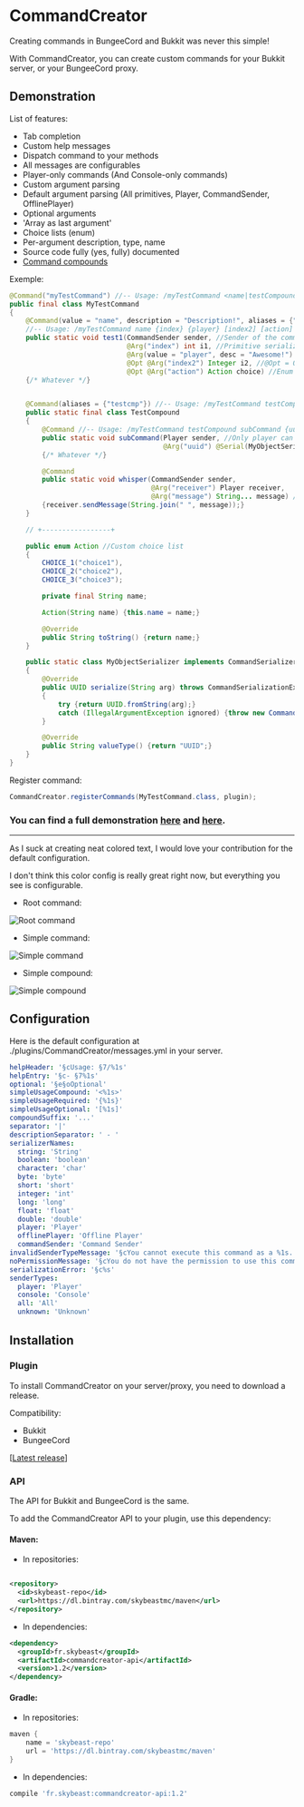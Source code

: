 # CommandCreator
Creating commands in BungeeCord and Bukkit was never this simple!

With CommandCreator, you can create custom commands for your Bukkit server, or your BungeeCord proxy.

## Demonstration

List of features:
- Tab completion
- Custom help messages
- Dispatch command to your methods
- All messages are configurables
- Player-only commands (And Console-only commands)
- Custom argument parsing
- Default argument parsing (All primitives, Player, CommandSender, OfflinePlayer)
- Optional arguments
- 'Array as last argument'
- Choice lists (enum)
- Per-argument description, type, name
- Source code fully (yes, fully) documented
- [Command compounds](../src/main/java/fr/skybeast/commandcreator/testplugin/bukkit/Demo2.java)

[Demo1]: ../master/BukkitTestPlugin/src/main/java/fr/skybeast/commandcreator/testplugin/bukkit/Demo1.java
[Demo2]: ../master/BukkitTestPlugin/src/main/java/fr/skybeast/commandcreator/testplugin/bukkit/Demo2.java

Exemple:
```java
@Command("myTestCommand") //-- Usage: /myTestCommand <name|testCompound> ...
public final class MyTestCommand
{
	@Command(value = "name", description = "Description!", aliases = {"tp"})
	//-- Usage: /myTestCommand name {index} {player} [index2] [action]
	public static void test1(CommandSender sender, //Sender of the command
	                         @Arg("index") int i1, //Primitive serialization
	                         @Arg(value = "player", desc = "Awesome!") Player player, //Default serialization
	                         @Opt @Arg("index2") Integer i2, //@Opt = Optional
	                         @Opt @Arg("action") Action choice) //Enum choice list
	{/* Whatever */}


	@Command(aliases = {"testcmp"}) //-- Usage: /myTestCommand testCompound <subCommand|whisper> ...
	public static final class TestCompound
	{
		@Command //-- Usage: /myTestCommand testCompound subCommand {uuid}
		public static void subCommand(Player sender, //Only player can send messages
		                              @Arg("uuid") @Serial(MyObjectSerializer.class) UUID uuid) //Custom serialization
		{/* Whatever */}

		@Command
		public static void whisper(CommandSender sender,
		                           @Arg("receiver") Player receiver,
		                           @Arg("message") String... message) //Array as last argument
		{receiver.sendMessage(String.join(" ", message));}
	}

	// +-----------------+

	public enum Action //Custom choice list
	{
		CHOICE_1("choice1"),
		CHOICE_2("choice2"),
		CHOICE_3("choice3");

		private final String name;

		Action(String name) {this.name = name;}

		@Override
		public String toString() {return name;}
	}

	public static class MyObjectSerializer implements CommandSerializer<UUID> //Custom serializer
	{
		@Override
		public UUID serialize(String arg) throws CommandSerializationException
		{
			try {return UUID.fromString(arg);}
			catch (IllegalArgumentException ignored) {throw new CommandSerializationException("Invalid UUID");}
		}

		@Override
		public String valueType() {return "UUID";}
	}
}
```

Register command:
```java
CommandCreator.registerCommands(MyTestCommand.class, plugin);
```

### You can find a full demonstration [here][Demo1] and [here][Demo2].

---------------

As I suck at creating neat colored text, I would love your contribution for the default configuration.

I don't think this color config is really great right now, but everything you see is configurable.

- Root command:

![Root command](http://i.imgur.com/zV1wGUD.png)

- Simple command:

![Simple command](http://i.imgur.com/5c4EFed.png)

- Simple compound:

![Simple compound](http://i.imgur.com/ke7CzqF.png)

## Configuration

Here is the default configuration at ./plugins/CommandCreator/messages.yml in your server.

```yml
helpHeader: '§cUsage: §7/%1s'
helpEntry: '§c- §7%1s'
optional: '§e§oOptional'
simpleUsageCompound: '<%1s>'
simpleUsageRequired: '{%1s}'
simpleUsageOptional: '[%1s]'
compoundSuffix: '...'
separator: '|'
descriptionSeparator: ' - '
serializerNames:
  string: 'String'
  boolean: 'boolean'
  character: 'char'
  byte: 'byte'
  short: 'short'
  integer: 'int'
  long: 'long'
  float: 'float'
  double: 'double'
  player: 'Player'
  offlinePlayer: 'Offline Player'
  commandSender: 'Command Sender'
invalidSenderTypeMessage: '§cYou cannot execute this command as a %1s.'
noPermissionMessage: '§cYou do not have the permission to use this command.'
serializationError: '§c%s'
senderTypes:
  player: 'Player'
  console: 'Console'
  all: 'All'
  unknown: 'Unknown'
```

## Installation

### Plugin

To install CommandCreator on your server/proxy, you need to download a release.

Compatibility:
- Bukkit
- BungeeCord

[[Latest release](../releases/latest)]

### API

The API for Bukkit and BungeeCord is the same.

To add the CommandCreator API to your plugin, use this dependency:

#### Maven:

- In repositories:

```xml

<repository>
  <id>skybeast-repo</id>
  <url>https://dl.bintray.com/skybeastmc/maven</url>
</repository>
```

- In dependencies:

```xml
<dependency>
  <groupId>fr.skybeast</groupId>
  <artifactId>commandcreator-api</artifactId>
  <version>1.2</version>
</dependency>
```

#### Gradle:

- In repositories:

```groovy
maven {
    name = 'skybeast-repo'
    url = 'https://dl.bintray.com/skybeastmc/maven'
}
```

- In dependencies:

```groovy
compile 'fr.skybeast:commandcreator-api:1.2'
```
